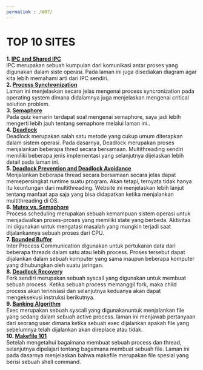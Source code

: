 ```yaml
---
permalink : /W07/
---
```


# TOP 10 SITES
**1. [IPC and Shared IPC](https://medium.com/adamedelwiess/operating-system-18-inter-process-communication-pipe-message-queue-socket-shared-memory-ipc-ceab3729f0e2)**<br />
IPC merupakan sebuah kumpulan dari komunikasi antar proses yang digunakan dalam siste operasi. Pada laman ini juga disediakan diagram agar kita lebih memahami arti dari IPC sendiri.<br />
**2. [Process Synchronization](https://www.geeksforgeeks.org/introduction-of-process-synchronization/)**<br />
 Laman ini menjelaskan secara jelas mengenai process syncronization pada operating system dimana didalamnya juga menjelaskan mengenai critical solution problem.<br />
**3. [Semaphore](https://www.tutorialspoint.com/semaphores-in-operating-system)**<br />
Pada quiz kemarin terdapat soal mengenai semaphore, saya jadi lebih mengerti lebih jauh tentang semaphore melalui laman ini..<br />
**4. [Deadlock](https://www.guru99.com/deadlock-in-operating-system.html)**<br />
Deadlock merupakan salah satu metode yang cukup umum diterapkan dalam sistem operasi. Pada dasarnya, Deadlock merupakan proses menjalankan beberapa thred secara bersamaan. Multithreading sendiri memiliki beberapa jenis implementasi yang selanjutnya dijelaskan lebih detail pada laman ini.<br />
**5. [Deadlock Prevention and Deadlock Avoidance](https://www.geeksforgeeks.org/difference-between-deadlock-prevention-and-deadlock-avoidance)**<br />
Menjalankan beberapa thread secara bersamaan secara jelas dapat memepersingkat runtime suatu program. Akan tetapi, ternyata tidak hanya itu keuntungan dari multithreading. Website ini menjelaskan lebih lanjut tentang manfaat apa saja yang bisa didapatkan ketika menjalankan multithreading di OS. <br />
**6. [Mutex vs. Semaphore](https://www.tutorialspoint.com/mutex-vs-semaphore)**<br />
Process scheduling merupakan sebuah kemampuan sistem operasi untuk menjadwalkan proses-proses yang memiliki state yang berbeda. Aktivitas ini digunakan untuk mengatasi masalah yang mungkin terjadi saat dijalankannya sebuah proses dari CPU.<br />
**7. [Bounded Buffer](http://www.it.uu.se/education/course/homepage/os/vt18/module-4/bounded-buffer)**<br />
Inter Process Communication digunakan untuk pertukaran data dari beberapa threads dalam satu atau lebih process. Proses tersebut dapat dijalankan dalam sebuah komputer yang sama maupun beberapa komputer yang dihubungkan oleh suatu jaringan.<br>
**8. [Deadlock Recovery](https://www.geeksforgeeks.org/recovery-from-deadlock-in-operating-system/)**<br>
Fork sendiri merupakan sebuah syscall yang digunakan untuk membuat sebuah process. Ketika sebuah process memanggil fork, maka child process akan terinisiasi dan selanjutnya keduanya akan dapat mengeksekusi instruksi berikutnya.<br />
**9. [Banking Algorithm](https://afteracademy.com/blog/what-is-bankers-algorithm)**<br>
Exec merupakan sebuah syscall yang digunakanuntuk menjalankan file yang sedang dalam sebuah active process. laman ini menjawab pertanyaan dari seorang user dimana ketika sebuah exec dijalankan apakah file yang sebelumnya telah dijalankan akan direplace atau tidak.<br />
**10. [Makefile 101](https://opensource.com/article/18/8/what-how-makefile)**<br />
Setelah mengetahui bagaimana membuat sebuah process dan thread, selanjutnya dipelajari tentang bagaimana membuat sebuah file. Laman ini pada dasarnya menjelaskan bahwa makefile merupakan file spesial yang berisi sebuah shell command.<br />
